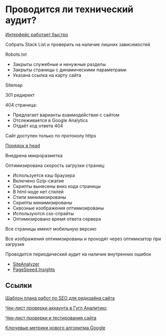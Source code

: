 # Проводится ли технический аудит?

[Интерфейс работает быстро](https://guides.kontur.ru/principles/responsetime/)

Собрать Stack List и проверить на наличие лишних зависимостей

Robots.txt
- Закрыты служебные и ненужные разделы
- Закрыты страницы с динамическими параметрами
- Указана ссылка на карту сайта

Sitemap

301 редирект

404 страница:
- Предлагает варианты взаимодействия с сайтом
- Отслеживается в Google Analytics
- Отдаёт код ответа 404

Сайт доступен только по протоколу https

[Порядок в head](technicalAuditHead.html)

Внедрена микроразметка

Оптимизирована скорость загрузки страниц:
- Используется кэш браузера
- Включено Gzip-сжатие
- Скрипты вынесены вниз кода страницы
- В html-коде нет стилей
- Стили минимизированы
- Скрипты минимизированы
- Сквозные изображения оптимизированы
- Используются css-спрайты
- Оптимизировано время ответа сервера

Все страницы имеют мобильную версию

Все изображения оптимизированы и проходят через оптимизатор при загрузке

Проводится периодический аудит на наличие внутренних ошибок
- [SiteAnalyzer](https://site-analyzer.ru/)
- [PageSpeed Insights](https://pagespeed.web.dev)

## Ссылки
[Шаблон плана работ по SEO для редизайна сайта](https://docs.google.com/spreadsheets/d/1mfu0JKwcAIVEoWzacybh_qGA2G0ne2xNR-9ou8zEfJU/edit?usp=sharing)

[Чек-лист проверки аккаунта в Гугл Аналитикс](https://docs.google.com/spreadsheets/d/1nCZkMwZrwtDomq_trlYUX5nGnKjnWGfXo7Y4foZizwE/edit?usp=sharing)

[Чек-лист проверки и тестирования сайта](https://check.palpalych.ru/?ref=vc.ru)

[Ключевые метрики нового алгоритма Google](https://support.google.com/webmasters/answer/9205520?hl=ru)
